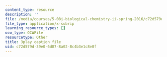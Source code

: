 ```yaml
---
content_type: resource
description: ''
file: /media/courses/5-08j-biological-chemistry-ii-spring-2016/c72d579d39e06d878a028c4b3e1c8e0f_itczDSdRY00.srt
file_type: application/x-subrip
learning_resource_types: []
ocw_type: OCWFile
resourcetype: Other
title: 3play caption file
uid: c72d579d-39e0-6d87-8a02-8c4b3e1c8e0f
---
```

